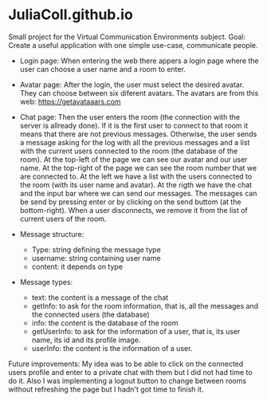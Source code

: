# JuliaColl.github.io

Small project for the Virtual Communication Environments subject. 
Goal: Create a useful application with one simple use-case, communicate people.

- Login page:
When entering the web there appers a login page where the user can choose a user name and a room to enter.

- Avatar page:
After the login, the user must select the desired avatar. They can choose between six diferent avatars. The avatars are from this web: https://getavataaars.com

- Chat page:
Then the user enters the room (the connection with the server is allready done). If it is the 
first user to connect to that room it means that there are not previous messages. Otherwise, 
the user sends a message asking for the log with all the previous messages and a list with
the current users connected to the room (the database of the room). 
At the top-left of the page we can see our avatar and our user name.
At the top-right of the page we can see the room number that we are connected to.
At the left we have a list with the users connected to the room (with its user name and avatar).
At the rigth we have the chat and the input bar where we can send our messages. 
The messages can be send by pressing enter or by clicking on the send buttom (at the bottom-right).
When a user disconnects, we remove it from the list of current users of the room. 


- Message structure:
	- Type: string defining the message type
	- username: string containing user name
	- content: it depends on type

- Message types:
	- text: the content is a message of the chat
	- getInfo: to ask for the room information, that is, all the messages and the connected users (the database)
	- info: the content is the database of the room
	- getUserInfo: to ask for the information of a user, that is, its user name, its id and its profile image.
	- userInfo: the content is the information of a user.

Future improvements:
My idea was to be able to click on the connected users profile and enter to a private chat with them but I did not had time to do it. 
Also I was implementing a logout button to change between rooms without refreshing the page but I hadn't got time to finish it. 
